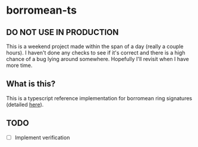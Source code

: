 # borromean-ts

## DO NOT USE IN PRODUCTION
This is a weekend project made within the span of a day (really a couple hours). I haven't done any checks to see if it's correct and there is a high chance of a bug lying around somewhere. Hopefully I'll revisit when I have more time.

## What is this?
This is a typescript reference implementation for borromean ring signatures (detailed [here](https://nt4tn.net/papers/borromean_draft_0.01_34241bb.pdf)).

## TODO
- [ ] Implement verification